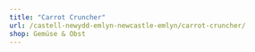 ```yaml
---
title: "Carrot Cruncher"
url: /castell-newydd-emlyn-newcastle-emlyn/carrot-cruncher/
shop: Gemüse & Obst
---
```

